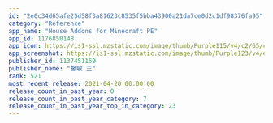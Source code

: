 ```yaml
---
id: "2e0c34d65afe25d58f3a81623c8535f5bba43900a21da7ce0d2c1df98376fa95"
category: "Reference"
app_name: "House Addons for Minecraft PE"
app_id: 1176850148
app_icon: https://is1-ssl.mzstatic.com/image/thumb/Purple115/v4/c2/65/cf/c265cf0d-8485-10fb-2feb-ef925ffbaa25/AppIcon-0-0-1x_U007emarketing-0-0-0-4-0-0-sRGB-0-0-0-GLES2_U002c0-512MB-85-220-0-0.png/1024x1024bb.png
app_screenshot: https://is1-ssl.mzstatic.com/image/thumb/Purple123/v4/e7/96/61/e7966104-e444-8d3b-f39a-d87d118c0b7f/pr_source.png/1242x2688bb.png
publisher_id: 1137451169
publisher_name: "馨敏 王"
rank: 521
most_recent_release: 2021-04-20 00:00:00
release_count_in_past_year: 0
release_count_in_past_year_category: 7
release_count_in_past_year_top_in_category: 23
---
```

